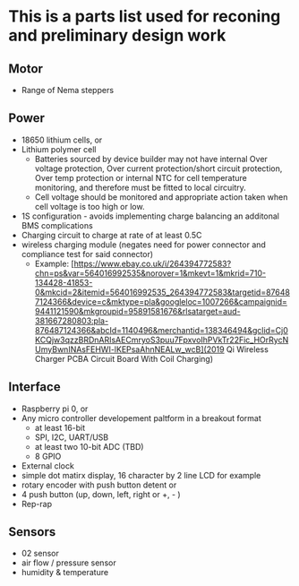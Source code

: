 # This is a parts list used for reconing and preliminary design work

## Motor

- Range of Nema steppers

## Power

- 18650 lithium cells, or
- Lithium polymer cell
  - Batteries sourced by device builder may not have internal Over voltage protection, Over current protection/short circuit protection, Over temp protection or internal NTC for cell temperature monitoring, and therefore must be fitted to local circuitry.
  - Cell voltage should be monitored and appropriate action taken when cell voltage is too high or low.
- 1S configuration - avoids implementing charge balancing an additonal BMS complications
- Charging circuit to charge at rate of at least 0.5C
- wireless charging module (negates need for power connector and compliance test for said connector)
  - Example: [https://www.ebay.co.uk/i/264394772583?chn=ps&var=564016992535&norover=1&mkevt=1&mkrid=710-134428-41853-0&mkcid=2&itemid=564016992535_264394772583&targetid=876487124366&device=c&mktype=pla&googleloc=1007266&campaignid=9441121590&mkgroupid=95891581676&rlsatarget=aud-381667280803:pla-876487124366&abcId=1140496&merchantid=138346494&gclid=Cj0KCQjw3qzzBRDnARIsAECmryoS3puu7FpxvoIhPVkTr22Fic_HOrRycNUmyBwnINAsFEHWI-lKEPsaAhnNEALw_wcB](2019 Qi Wireless Charger PCBA Circuit Board With Coil Charging)

## Interface

- Raspberry pi 0, or
- Any micro controller developement paltform in a breakout format
  - at least 16-bit
  - SPI, I2C, UART/USB
  - at least two 10-bit ADC (TBD)
  - 8 GPIO
- External clock
- simple dot matirx display, 16 character by 2 line LCD for example
- rotary encoder with push button detent or
- 4 push button (up, down, left, right or +, - )
- Rep-rap 

## Sensors

- 02 sensor
- air flow / pressure sensor
- humidity & temperature
